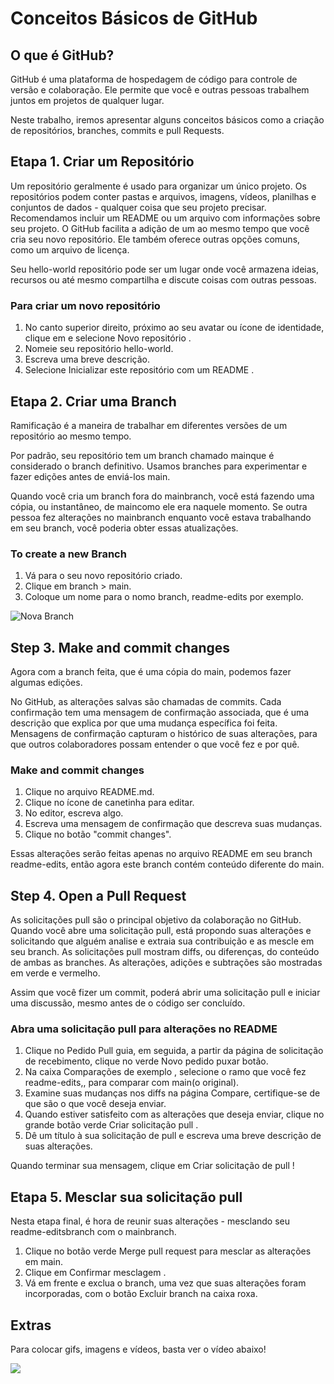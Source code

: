 # Conceitos Básicos de GitHub

## O que é GitHub?

GitHub é uma plataforma de hospedagem de código para controle de versão e colaboração. Ele permite que você e outras pessoas trabalhem juntos em projetos de qualquer lugar.

Neste trabalho, iremos apresentar alguns conceitos básicos como a criação de repositórios, branches, commits e pull Requests.

## Etapa 1. Criar um Repositório

Um repositório geralmente é usado para organizar um único projeto. Os repositórios podem conter pastas e arquivos, imagens, vídeos, planilhas e conjuntos de dados - qualquer coisa que seu projeto precisar. Recomendamos incluir um README ou um arquivo com informações sobre seu projeto. O GitHub facilita a adição de um ao mesmo tempo que você cria seu novo repositório. Ele também oferece outras opções comuns, como um arquivo de licença.

Seu hello-world repositório pode ser um lugar onde você armazena ideias, recursos ou até mesmo compartilha e discute coisas com outras pessoas.

### Para criar um novo repositório

1. No canto superior direito, próximo ao seu avatar ou ícone de identidade, clique em e selecione Novo repositório .
2. Nomeie seu repositório hello-world.
3. Escreva uma breve descrição.
4. Selecione Inicializar este repositório com um README .

## Etapa 2. Criar uma Branch
Ramificação é a maneira de trabalhar em diferentes versões de um repositório ao mesmo tempo.

Por padrão, seu repositório tem um branch chamado mainque é considerado o branch definitivo. Usamos branches para experimentar e fazer edições antes de enviá-los main.

Quando você cria um branch fora do mainbranch, você está fazendo uma cópia, ou instantâneo, de maincomo ele era naquele momento. Se outra pessoa fez alterações no mainbranch enquanto você estava trabalhando em seu branch, você poderia obter essas atualizações.

### To create a new Branch

1. Vá para o seu novo repositório criado.
2. Clique em branch > main.
3. Coloque um nome para o nomo branch, readme-edits por exemplo.

![Nova Branch](https://github.com/mariaeugeniamartins/Trabalho-Informatica/blob/readme-edits/readme-edits.gif)

## Step 3. Make and commit changes

Agora com a branch feita, que é uma cópia do main, podemos fazer algumas edições.

No GitHub, as alterações salvas são chamadas de commits. Cada confirmação tem uma mensagem de confirmação associada, que é uma descrição que explica por que uma mudança específica foi feita. Mensagens de confirmação capturam o histórico de suas alterações, para que outros colaboradores possam entender o que você fez e por quê.


### Make and commit changes

1. Clique no arquivo README.md.
2. Clique no ícone de canetinha para editar.
3. No editor, escreva algo.
4. Escreva uma mensagem de confirmação que descreva suas mudanças.
5. Clique no botão "commit changes".

Essas alterações serão feitas apenas no arquivo README em seu branch readme-edits, então agora este branch contém conteúdo diferente do main.

## Step 4. Open a Pull Request

As solicitações pull são o principal objetivo da colaboração no GitHub. Quando você abre uma solicitação pull, está propondo suas alterações e solicitando que alguém analise e extraia sua contribuição e as mescle em seu branch. As solicitações pull mostram diffs, ou diferenças, do conteúdo de ambas as branches. As alterações, adições e subtrações são mostradas em verde e vermelho.

Assim que você fizer um commit, poderá abrir uma solicitação pull e iniciar uma discussão, mesmo antes de o código ser concluído.

### Abra uma solicitação pull para alterações no README
1. Clique no  Pedido Pull guia, em seguida, a partir da página de solicitação de recebimento, clique no verde Novo pedido puxar botão.
2. Na caixa Comparações de exemplo , selecione o ramo que você fez readme-edits,, para comparar com main(o original).
3. Examine suas mudanças nos diffs na página Compare, certifique-se de que são o que você deseja enviar.
4. Quando estiver satisfeito com as alterações que deseja enviar, clique no grande botão verde Criar solicitação pull .
5. Dê um título à sua solicitação de pull e escreva uma breve descrição de suas alterações.

Quando terminar sua mensagem, clique em Criar solicitação de pull !

## Etapa 5. Mesclar sua solicitação pull
Nesta etapa final, é hora de reunir suas alterações - mesclando seu readme-editsbranch com o mainbranch.

1. Clique no botão verde Merge pull request para mesclar as alterações em main.
2. Clique em Confirmar mesclagem .
3. Vá em frente e exclua o branch, uma vez que suas alterações foram incorporadas, com o botão Excluir branch na caixa roxa.

## Extras

Para colocar gifs, imagens e vídeos, basta ver o vídeo abaixo!

[![](http://img.youtube.com/vi/T70t3mDiwvg/0.jpg)](http://www.youtube.com/watch?v=T70t3mDiwvg "Vídeo - Ensinando a colocar imagem, gif, etc no GitHub")
